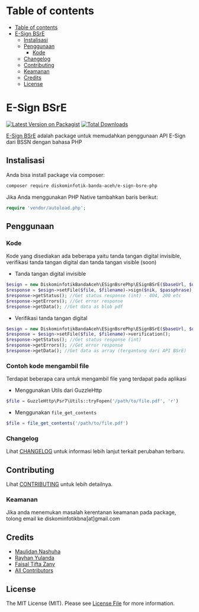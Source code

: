 Table of contents
=================
<!--ts-->
   * [Table of contents](#table-of-contents)
   * [E-Sign BSrE](#e-sign-bsre)
      * [Instalisasi](#instalisasi)
      * [Penggunaan](#penggunaan)
        * [Kode](#kode)
      * [Changelog](#changelog)
      * [Contributing](#contributing)
      * [Keamanan](#keamanan)
      * [Credits](#credits)
      * [License](#license)
<!--te-->

# E-Sign BSrE

[![Latest Version on Packagist](https://img.shields.io/packagist/v/diskominfotik-banda-aceh/e-sign-bsre-php.svg?style=flat-square)](https://packagist.org/packages/diskominfotik-banda-aceh/e-sign-bsre-php)
[![Total Downloads](https://img.shields.io/packagist/dt/diskominfotik-banda-aceh/e-sign-bsre-php.svg?style=flat-square)](https://packagist.org/packages/diskominfotik-banda-aceh/e-sign-bsre-php)
<!--![GitHub Actions](https://github.com/diskominfotik-banda-aceh/e-sign-bsre-php/actions/workflows/main.yml/badge.svg)-->

[E-Sign BSrE](https://bsre.bssn.go.id/) adalah package untuk memudahkan penggunaan API E-Sign dari BSSN dengan bahasa PHP

## Instalisasi

Anda bisa install package via composer:

```bash
composer require diskominfotik-banda-aceh/e-sign-bsre-php
```
Jika Anda menggunakan PHP Native tambahkan baris berikut:
```php
require 'vendor/autoload.php';
```

## Penggunaan

### Kode
Kode yang disediakan ada beberapa yaitu tanda tangan digital invisible, verifikasi tanda tangan digital dan tanda tangan visible (soon)

- Tanda tangan digital invisible 
```php
$esign = new DiskominfotikBandaAceh\ESignBsrePhp\ESignBSrE($baseUrl, $username, $password);
$response = $esign->setFile($file, $filename)->sign($nik, $passphrase);
$response->getStatus(); //Get status response (int) - 404, 200 etc
$response->getErrors(); //Get error response
$response->getData(); //Get data as blob pdf
```

- Verifikasi tanda tangan digital  
```php
$esign = new DiskominfotikBandaAceh\ESignBsrePhp\ESignBSrE($baseUrl, $username, $password);
$response = $esign->setFile($file, $filename)->verification();
$response->getStatus(); //Get status response (int)
$response->getErrors(); //Get error response
$response->getData(); //Get data as array (tergantung dari API BSrE)
```

### Contoh kode mengambil file
Terdapat beberapa cara untuk mengambil file yang terdapat pada aplikasi

- Menggunakan Utils dari GuzzleHttp
```php
$file = GuzzleHttp\Psr7\Utils::tryFopen('/path/to/file.pdf', 'r')
```

- Menggunakan `file_get_contents`
```php
$file = file_get_contents('/path/to/file.pdf')
```

<!--### Testing

```bash
composer test
```
-->

### Changelog

Lihat [CHANGELOG](CHANGELOG.md) untuk informasi lebih lanjut terkait perubahan terbaru.

## Contributing

Lihat [CONTRIBUTING](CONTRIBUTING.md) untuk lebih detailnya.

### Keamanan

Jika anda menemukan masalah kerentanan keamanan pada package, tolong email ke diskominfotikbna[at]gmail.com

## Credits

-   [Maulidan Nashuha](https://github.com/maulidandev)
-   [Rayhan Yulanda](https://github.com/RayhanYulanda)
-   [Faisal Tifta Zany](https://github.com/faisalzany)
-   [All Contributors](../../contributors)

## License

The MIT License (MIT). Please see [License File](LICENSE.md) for more information.

